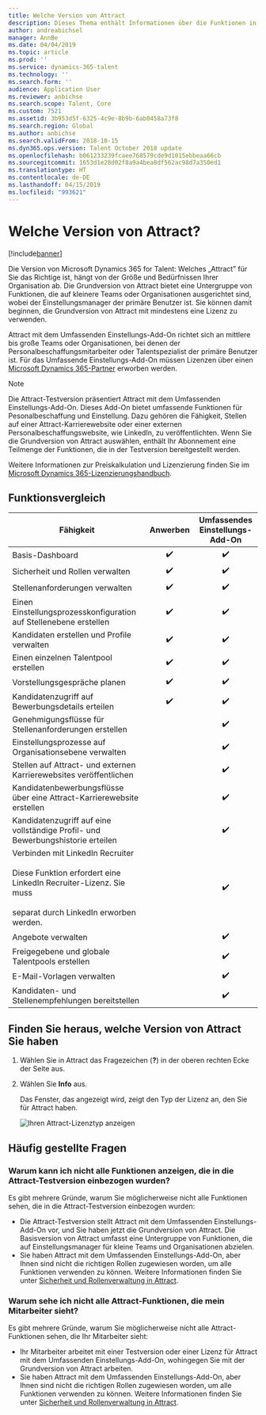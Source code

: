 ```yaml
---
title: Welche Version von Attract
description: Dieses Thema enthält Informationen über die Funktionen in den verschiedenen Versionen von Microsoft Dynamics 365 for Talent - Attract.
author: andreabichsel
manager: AnnBe
ms.date: 04/04/2019
ms.topic: article
ms.prod: ''
ms.service: dynamics-365-talent
ms.technology: ''
ms.search.form: ''
audience: Application User
ms.reviewer: anbichse
ms.search.scope: Talent, Core
ms.custom: 7521
ms.assetid: 3b953d5f-6325-4c9e-8b9b-6ab0458a73f8
ms.search.region: Global
ms.author: anbichse
ms.search.validFrom: 2018-10-15
ms.dyn365.ops.version: Talent October 2018 update
ms.openlocfilehash: b061233239fcaee768579cde9d1015ebbeaa66cb
ms.sourcegitcommit: 1653d1e28d02f8a9a4bea8df562ac98d7a350ed1
ms.translationtype: HT
ms.contentlocale: de-DE
ms.lasthandoff: 04/15/2019
ms.locfileid: "993621"
---
```

# <a name="which-version-of-attract"></a>Welche Version von Attract?

[!include[banner](../includes/banner.md)]

Die Version von Microsoft Dynamics 365 for Talent: Welches „Attract” für Sie das Richtige ist, hängt von der Größe und Bedürfnissen Ihrer Organisation ab. Die Grundversion von Attract bietet eine Untergruppe von Funktionen, die auf kleinere Teams oder Organisationen ausgerichtet sind, wobei der Einstellungsmanager der primäre Benutzer ist. Sie können damit beginnen, die Grundversion von Attract mit mindestens eine Lizenz zu verwenden.

Attract mit dem Umfassenden Einstellungs-Add-On richtet sich an mittlere bis große Teams oder Organisationen, bei denen der Personalbeschaffungsmitarbeiter oder Talentspezialist der primäre Benutzer ist. Für das Umfassende Einstellungs-Add-On müssen Lizenzen über einen [Microsoft Dynamics 365-Partner](https://dynamics.microsoft.com/partners/find-a-partner/) erworben werden.

> [!NOTE]
> Die Attract-Testversion präsentiert Attract mit dem Umfassenden Einstellungs-Add-On. Dieses Add-On bietet umfassende Funktionen für Pesonalbeschaffung und Einstellung. Dazu gehören die Fähigkeit, Stellen auf einer Attract-Karrierewebsite oder einer externen Personalbeschaffungswebsite, wie LinkedIn, zu veröffentlichten. Wenn Sie die Grundversion von Attract auswählen, enthält Ihr Abonnement eine Teilmenge der Funktionen, die in der Testversion bereitgestellt werden.

Weitere Informationen zur Preiskalkulation und Lizenzierung finden Sie im [Microsoft Dynamics 365-Lizenzierungshandbuch](https://go.microsoft.com/fwlink/?LinkId=866544).

## <a name="feature-comparison"></a>Funktionsvergleich

| Fähigkeit | Anwerben | Umfassendes Einstellungs-Add-On |
| ---------- | :-----------: | :-------------------: |
| Basis-Dashboard | :heavy_check_mark: | :heavy_check_mark: |
| Sicherheit und Rollen verwalten | :heavy_check_mark: | :heavy_check_mark: |
| Stellenanforderungen verwalten | :heavy_check_mark: | :heavy_check_mark: |
| Einen Einstellungsprozesskonfiguration auf Stellenebene erstellen | :heavy_check_mark: | :heavy_check_mark: |
| Kandidaten erstellen und Profile verwalten | :heavy_check_mark: | :heavy_check_mark: |
| Einen einzelnen Talentpool erstellen | :heavy_check_mark: | :heavy_check_mark: |
| Vorstellungsgespräche planen | :heavy_check_mark: | :heavy_check_mark: |
| Kandidatenzugriff auf Bewerbungsdetails erteilen | :heavy_check_mark: | :heavy_check_mark: |
| Genehmigungsflüsse für Stellenanforderungen erstellen | | :heavy_check_mark: |
| Einstellungsprozesse auf Organisationsebene verwalten | | :heavy_check_mark: |
| Stellen auf Attract- und externen Karrierewebsites veröffentlichen | | :heavy_check_mark: |
| Kandidatenbewerbungsflüsse über eine Attract-Karrierewebsite erstellen | | :heavy_check_mark: |
| Kandidatenzugriff auf eine vollständige Profil- und Bewerbungshistorie erteilen | | :heavy_check_mark: |
| Verbinden mit LinkedIn Recruiter<br></br>Diese Funktion erfordert eine LinkedIn Recruiter-Lizenz. Sie muss <br></br> separat durch LinkedIn erworben werden.</blockquote> | | :heavy_check_mark: |
| Angebote verwalten | | :heavy_check_mark: |
| Freigegebene und globale Talentpools erstellen | | :heavy_check_mark: |
| E-Mail-Vorlagen verwalten | | :heavy_check_mark: |
| Kandidaten- und Stellenempfehlungen bereitstellen | | :heavy_check_mark: |

## <a name="find-out-which-version-of-attract-you-have"></a>Finden Sie heraus, welche Version von Attract Sie haben

1. Wählen Sie in Attract das Fragezeichen (**?**) in der oberen rechten Ecke der Seite aus.
2. Wählen Sie **Info** aus.

    Das Fenster, das angezeigt wird, zeigt den Typ der Lizenz an, den Sie für Attract haben.

    ![Ihren Attract-Lizenztyp anzeigen](media/attract-license-types.png)

## <a name="frequently-asked-questions"></a>Häufig gestellte Fragen

### <a name="why-dont-i-see-all-the-features-that-were-included-in-the-attract-trial"></a>Warum kann ich nicht alle Funktionen anzeigen, die in die Attract-Testversion einbezogen wurden?

Es gibt mehrere Gründe, warum Sie möglicherweise nicht alle Funktionen sehen, die in die Attract-Testversion einbezogen wurden:

- Die Attract-Testversion stellt Attract mit dem Umfassenden Einstellungs-Add-On vor, und Sie haben jetzt die Grundversion von Attract. Die Basisversion von Attract umfasst eine Untergruppe von Funktionen, die auf Einstellungsmanager für kleine Teams und Organisationen abzielen.
- Sie haben Attract mit dem Umfassenden Einstellungs-Add-On, aber Ihnen sind nicht die richtigen Rollen zugewiesen worden, um alle Funktionen verwenden zu können. Weitere Informationen finden Sie unter [Sicherheit und Rollenverwaltung in Attract](security-attract.md).

### <a name="why-dont-i-see-all-the-attract-features-that-my-coworker-sees"></a>Warum sehe ich nicht alle Attract-Funktionen, die mein Mitarbeiter sieht?

Es gibt mehrere Gründe, warum Sie möglicherweise nicht alle Attract-Funktionen sehen, die Ihr Mitarbeiter sieht:

- Ihr Mitarbeiter arbeitet mit einer Testversion oder einer Lizenz für Attract mit dem Umfassenden Einstellungs-Add-On, wohingegen Sie mit der Grundversion von Attract arbeiten.
- Sie haben Attract mit dem Umfassenden Einstellungs-Add-On, aber Ihnen sind nicht die richtigen Rollen zugewiesen worden, um alle Funktionen verwenden zu können. Weitere Informationen finden Sie unter [Sicherheit und Rollenverwaltung in Attract](security-attract.md).
